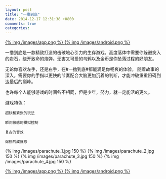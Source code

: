 ```yaml
---
layout: post
title: "一撸到底"
date: 2014-12-17 12:31:38 +0800
comments: true
categories: 
---
```


<a href="https://itunes.apple.com/cn/app/fall-down-100/id936408830?l=zh&ls=1&mt=8">
{% img /images/app.png %}
</a><a href="http://a.app.qq.com/o/simple.jsp?pkgname=com.ariequ.parachute">
{% img /images/android.png %}
</a>

一撸到底是一款精致打造的击破地心引力的生存游戏。高度落体中需要你躲避突入的岩石，绕开致命的炮弹。无害又可爱的乌鸦以及金币是你坠落过程的好朋友。

无论你喜欢左手，还是右手，在#一撸到底#都能满足你畅爽的体验。
随着故事的深入，需要你的手指以更快的节奏配合大脑更加沉着的判断，才能冲破重重阻碍到达最后的巅峰。

也许每个人能够游戏的时间各不相同，但是少年，努力，就一定能活的更久。

游戏特色：

	超快和紧张的玩法

	瞬间敏感的模拟控制

	复古的音效

	爆棚的成就感

{% img /images/parachute_1.jpg 150 %}
{% img /images/parachute_2.jpg 150 %}
{% img /images/parachute_3.jpg 150 %}
{% img /images/parachute_4.jpg 150 %}

<a href="https://itunes.apple.com/cn/app/fall-down-100/id936408830?l=zh&ls=1&mt=8">
{% img /images/app.png %}
</a><a href="http://a.app.qq.com/o/simple.jsp?pkgname=com.ariequ.parachute">
{% img /images/android.png %}
</a>